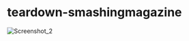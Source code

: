 # teardown-smashingmagazine
![Screenshot_2](https://user-images.githubusercontent.com/75525090/118640368-8f9eb680-b7e1-11eb-84aa-ba907a8328d2.png)
